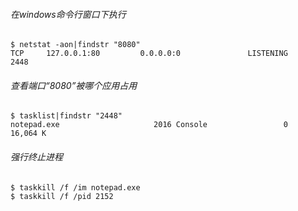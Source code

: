 ###### 在windows命令行窗口下执行

```shell
$ netstat -aon|findstr "8080" 
TCP     127.0.0.1:80         0.0.0.0:0               LISTENING       2448
```

###### 查看端口“8080”被哪个应用占用

```shell
$ tasklist|findstr "2448"
notepad.exe                     2016 Console                 0     16,064 K
```

###### 强行终止进程

```shell
$ taskkill /f /im notepad.exe
$ taskkill /f /pid 2152
```

